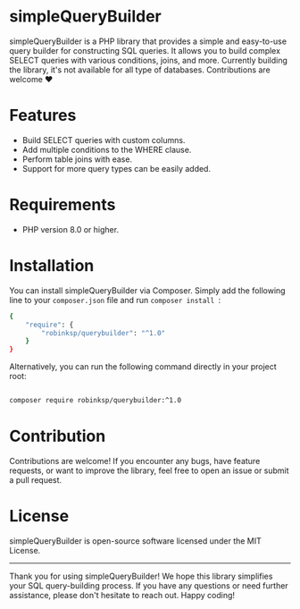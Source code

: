 
# simpleQueryBuilder

simpleQueryBuilder is a PHP library that provides a simple and easy-to-use query builder for constructing SQL queries. It allows you to build complex SELECT queries with various conditions, joins, and more. Currently building the library, it's not available for all type of databases. Contributions are welcome ❤️

# Features

<ul>
    <li>Build SELECT queries with custom columns.</li>
    <li>Add multiple conditions to the WHERE clause.</li>
    <li>Perform table joins with ease.</li>
    <li>Support for more query types can be easily added.</li>
</ul>

# Requirements
<ul>
    <li>PHP version 8.0 or higher.</li>
</ul>

# Installation

You can install simpleQueryBuilder via Composer. Simply add the following line to your <code>composer.json</code> file and run <code>composer install </code>:
</br>
```bash
{
    "require": {
        "robinksp/querybuilder": "^1.0"
    }
}

```

Alternatively, you can run the following command directly in your project root:

```bash

composer require robinksp/querybuilder:^1.0

```

# Contribution
Contributions are welcome! If you encounter any bugs, have feature requests, or want to improve the library, feel free to open an issue or submit a pull request.

# License
simpleQueryBuilder is open-source software licensed under the MIT License.

<hr>
Thank you for using simpleQueryBuilder! We hope this library simplifies your SQL query-building process. If you have any questions or need further assistance, please don't hesitate to reach out. Happy coding!



